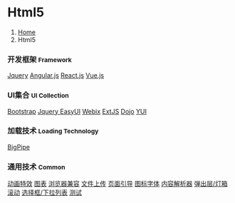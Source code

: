 # <span class="fa fa-html5" aria-hidden="true"></span> Html5

<ol class="breadcrumb"><li><a href="/">Home</a></li><li class="active">Html5</li></ol>

### 开发框架 <small>Framework</small>
<a class="btn btn-primary disabled" href="/client/html5/jquery/overview.md" role="button">Jquery</a> <a class="btn btn-primary disabled" href="/client/html5/angularjs/overview.md" role="button">Angular.js</a> <a class="btn btn-primary" href="/client/html5/reactjs/overview.md" role="button">React.js</a> <a class="btn btn-primary disabled" href="/client/html5/vuejs/overview.md" role="button">Vue.js</a>

### UI集合 <small>UI Collection</small>
<a class="btn btn-primary disabled" href="/client/html5/bootstrap/overview.md" role="button">Bootstrap</a> <a class="btn btn-default disabled" href="/client/html5/easyui/overview.md" role="button">Jquery EasyUI</a> <a class="btn btn-default disabled" href="/client/html5/webix/overview.md" role="button">Webix</a> <a class="btn btn-default disabled" href="/client/html5/extjs/overview.md" role="button">ExtJS</a> <a class="btn btn-default disabled" href="/client/html5/dojo/overview.md" role="button">Dojo</a> <a class="btn btn-default disabled" href="/client/html5/yui/overview.md" role="button">YUI</a> 

### 加载技术 <small>Loading Technology</small>
<a class="btn btn-default disabled" href="/client/html5/bigpipe/overview.md" role="button">BigPipe</a>

### 通用技术 <small>Common</small>
<a class="btn btn-default" href="/client/html5/animation.md" role="button">动画特效</a> <a class="btn btn-default" href="/client/html5/chart.md" role="button">图表</a> <a class="btn btn-default" href="/client/html5/compatibility-mode.md" role="button">浏览器兼容</a> <a class="btn btn-default" href="/client/html5/file-upload.md" role="button">文件上传</a> <a class="btn btn-default" href="/client/html5/guide.md" role="button">页面引导</a> <a class="btn btn-default" href="/client/html5/iconfont.md" role="button">图标字体</a> <a class="btn btn-default" href="/client/html5/parser.md" role="button">内容解析器</a> <a class="btn btn-default" href="/client/html5/popup-lightbox.md" role="button">弹出层/灯箱</a> <a class="btn btn-default" href="/client/html5/scrolling.md" role="button">滚动</a> <a class="btn btn-default" href="/client/html5/select.md" role="button">选择框/下拉列表</a> <a class="btn btn-default" href="/client/html5/testing.md" role="button">测试</a>
